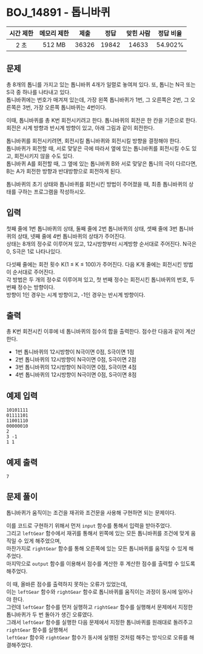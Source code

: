 # BOJ_14891 - 톱니바퀴

| 시간 제한 | 메모리 제한 | 제출  | 정답  | 맞힌 사람 | 정답 비율 |
| :-------: | :---------: | :---: | :---: | :-------: | :-------: |
|   2 초    |   512 MB    | 36326 | 19842 |   14633   |  54.902%  |

## 문제

총 8개의 톱니를 가지고 있는 톱니바퀴 4개가 일렬로 놓여져 있다. 또, 톱니는 N극 또는 S극 중 하나를 나타내고 있다.  
톱니바퀴에는 번호가 매겨져 있는데, 가장 왼쪽 톱니바퀴가 1번, 그 오른쪽은 2번, 그 오른쪽은 3번, 가장 오른쪽 톱니바퀴는 4번이다.

이때, 톱니바퀴를 총 K번 회전시키려고 한다. 톱니바퀴의 회전은 한 칸을 기준으로 한다.  
회전은 시계 방향과 반시계 방향이 있고, 아래 그림과 같이 회전한다.

톱니바퀴를 회전시키려면, 회전시킬 톱니바퀴와 회전시킬 방향을 결정해야 한다.  
톱니바퀴가 회전할 때, 서로 맞닿은 극에 따라서 옆에 있는 톱니바퀴를 회전시킬 수도 있고, 회전시키지 않을 수도 있다.  
톱니바퀴 A를 회전할 때, 그 옆에 있는 톱니바퀴 B와 서로 맞닿은 톱니의 극이 다르다면, B는 A가 회전한 방향과 반대방향으로 회전하게 된다.

톱니바퀴의 초기 상태와 톱니바퀴를 회전시킨 방법이 주어졌을 때, 최종 톱니바퀴의 상태를 구하는 프로그램을 작성하시오.

## 입력

첫째 줄에 1번 톱니바퀴의 상태, 둘째 줄에 2번 톱니바퀴의 상태, 셋째 줄에 3번 톱니바퀴의 상태, 넷째 줄에 4번 톱니바퀴의 상태가 주어진다.  
상태는 8개의 정수로 이루어져 있고, 12시방향부터 시계방향 순서대로 주어진다. N극은 0, S극은 1로 나타나있다.

다섯째 줄에는 회전 횟수 K(1 ≤ K ≤ 100)가 주어진다. 다음 K개 줄에는 회전시킨 방법이 순서대로 주어진다.  
각 방법은 두 개의 정수로 이루어져 있고, 첫 번째 정수는 회전시킨 톱니바퀴의 번호, 두 번째 정수는 방향이다.  
방향이 1인 경우는 시계 방향이고, -1인 경우는 반시계 방향이다.

## 출력

총 K번 회전시킨 이후에 네 톱니바퀴의 점수의 합을 출력한다. 점수란 다음과 같이 계산한다.

- 1번 톱니바퀴의 12시방향이 N극이면 0점, S극이면 1점
- 2번 톱니바퀴의 12시방향이 N극이면 0점, S극이면 2점
- 3번 톱니바퀴의 12시방향이 N극이면 0점, S극이면 4점
- 4번 톱니바퀴의 12시방향이 N극이면 0점, S극이면 8점

## 예제 입력

```
10101111
01111101
11001110
00000010
2
3 -1
1 1
```

## 예제 출력

```
7
```

## 문제 풀이

톱니바퀴가 움직이는 조건을 재귀와 조건문을 사용해 구현하면 되는 문제이다.

이를 코드로 구현하기 위해서 먼저 `input` 함수를 통해서 입력을 받아주었다.  
그리고 `leftGear` 함수에서 재귀를 통해서 왼쪽에 있는 모든 톱니바퀴를 조건에 맞게 움직일 수 있게 해주었으며,  
마찬가지로 `rightGear` 함수를 통해 오른쪽에 있는 모든 톱니바퀴를 움직일 수 있게 해주었다.  
마지막으로 `output` 함수를 이용해서 점수를 계산한 후 계산한 점수를 출력할 수 있도록 해주었다.

이 때, 올바른 점수를 출력하지 못하는 오류가 있었는데,  
이는 `leftGear` 함수와 `rightGear` 함수로 톱니바퀴를 움직이는 과정이 동시에 일어나야 한다.  
그런데 `leftGear` 함수를 먼저 실행하고 `rightGear` 함수를 실행해서 문제에서 지정한 톱니바퀴가 두 번 돌아가 생긴 오류였다.  
그래서 `leftGear` 함수를 실행한 다음 문제에서 지정한 톱니바퀴를 원래대로 돌려주고 `rightGear` 함수를 실행해서  
`leftGear` 함수와 `rightGear` 함수가 동시에 실행된 것처럼 해주는 방식으로 오류를 해결해주었다.
